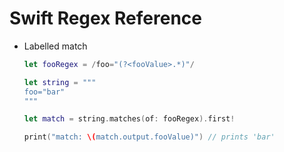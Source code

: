 <!-- permalink: d5cfede3389c6db892e35ddfcd909d60 DO NOT DELETE OR EDIT THIS LINE -->
# Swift Regex Reference

* Labelled match

	```swift
	let fooRegex = /foo="(?<fooValue>.*)"/

	let string = """
	foo="bar"
	"""

	let match = string.matches(of: fooRegex).first!

	print("match: \(match.output.fooValue)") // prints 'bar'
	```
